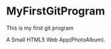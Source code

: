 MyFirstGitProgram
=================

This is my first git program

A Small HTML5 Web App(PhotoAlbum).